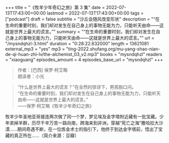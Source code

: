 +++
title = "《牧羊少年奇幻之旅》第 3 集"
date = 2022-07-13T17:43:00+00:00
lastmod = 2022-07-13T17:43:00+00:00
tags = ["podcast"]
draft = false
subtitle = "沙丘会随风改变形状"
description = "“在生命的重要时刻，我们却对发生在自己身上的事物无能为力，只能听天由命——这就是世界上最大的谎言。”"
summary = "“在生命的重要时刻，我们却对发生在自己身上的事物无能为力，只能听天由命——这就是世界上最大的谎言。”"
url = "/mysndqhzl-3.html"
duration = "0:28:22.632000"
length = 13621081
external_mp3 = "yes"
mp3 = "ting-2022.shufang.org/mu-yang-shao-nian-de-qi-huan-zhi-lv/the-alchemist_03_v2.mp3"
books = "mysndqhzl"
readers = "xiaoguang"
episodes_amount = 4
episodes_base_url = "mysndqhzl"
+++

> 作者：[巴西] 保罗·柯艾略  
> 朗读者：小光

> “什么是世界上最大的谎言？”在全然的惊讶下，男孩脱口问。  
> “在生命的重要时刻，我们却对发生在自己身上的事物无能为力，只能听天由命——这就是世界上最大的谎言。”  
> ——保罗·柯艾略《牧羊少年奇幻之旅》

牧羊少年圣地亚哥接连两次做了同一个梦，梦见埃及金字塔附近藏有一批宝藏。少年卖掉羊群，历尽千辛万苦一路向南，跨海来到非洲，穿越“死亡之海”撒哈拉大沙漠……期间奇遇不断，在一位炼金术士的指引下，他终于到达金字塔前，悟出了宝藏的真正所在……（简介来源：豆瓣）
